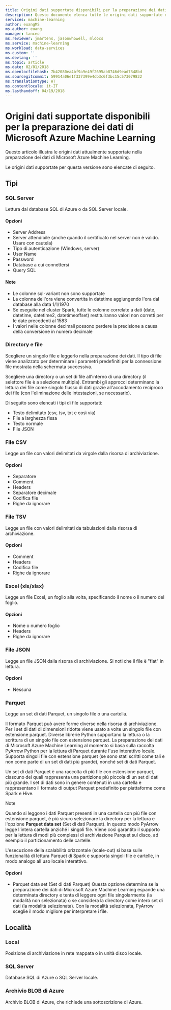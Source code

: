 ```yaml
---
title: Origini dati supportate disponibili per la preparazione dei dati di Microsoft Azure Machine Learning | Microsoft Docs
description: Questo documento elenca tutte le origini dati supportate disponibili per la preparazione dei dati di Microsoft Azure Machine Learning.
services: machine-learning
author: euangMS
ms.author: euang
manager: lanceo
ms.reviewer: jmartens, jasonwhowell, mldocs
ms.service: machine-learning
ms.workload: data-services
ms.custom: ''
ms.devlang: ''
ms.topic: article
ms.date: 02/01/2018
ms.openlocfilehash: 7b42080ea4bf9a9e49f2695ab8746d9ead7348bd
ms.sourcegitcommit: 59914a06e1f337399e4db3c6f3bc15c573079832
ms.translationtype: HT
ms.contentlocale: it-IT
ms.lasthandoff: 04/19/2018
---
```

# <a name="supported-data-sources-for-azure-machine-learning-data-preparation"></a>Origini dati supportate disponibili per la preparazione dei dati di Microsoft Azure Machine Learning 
Questo articolo illustra le origini dati attualmente supportate nella preparazione dei dati di Microsoft Azure Machine Learning.

Le origini dati supportate per questa versione sono elencate di seguito.

## <a name="types"></a>Tipi 

### <a name="sql-server"></a>SQL Server
Lettura dal database SQL di Azure o da SQL Server locale.

#### <a name="options"></a>Opzioni
- Server Address
- Server attendibile (anche quando il certificato nel server non è valido. Usare con cautela)
- Tipo di autenticazione (Windows, server)
- User Name
- Password
- Database a cui connettersi
- Query SQL

#### <a name="notes"></a>Note
- Le colonne sql-variant non sono supportate
- La colonna dell'ora viene convertita in datetime aggiungendo l'ora dal database alla data 1/1/1970
- Se eseguite nel cluster Spark, tutte le colonne correlate a dati (date, datetime, datetime2, datetimeoffset) restituiranno valori non corretti per le date precedenti al 1583
- I valori nelle colonne decimali possono perdere la precisione a causa della conversione in numero decimale

### <a name="directory-vs-file"></a>Directory e file
Scegliere un singolo file e leggerlo nella preparazione dei dati. Il tipo di file viene analizzato per determinare i parametri predefiniti per la connessione file mostrata nella schermata successiva.

Scegliere una directory o un set di file all'interno di una directory (il selettore file è a selezione multipla). Entrambi gli approcci determinano la lettura dei file come singolo flusso di dati grazie all'accodamento reciproco dei file (con l'eliminazione delle intestazioni, se necessario).

Di seguito sono elencati i tipi di file supportati:
- Testo delimitato (csv, tsv, txt e così via)
- File a larghezza fissa
- Testo normale
- File JSON

### <a name="csv-file"></a>File CSV
Legge un file con valori delimitati da virgole dalla risorsa di archiviazione.

#### <a name="options"></a>Opzioni
- Separatore
- Comment
- Headers
- Separatore decimale
- Codifica file
- Righe da ignorare

### <a name="tsv-file"></a>File TSV
Legge un file con valori delimitati da tabulazioni dalla risorsa di archiviazione.

#### <a name="options"></a>Opzioni
- Comment
- Headers
- Codifica file
- Righe da ignorare

### <a name="excel-xlsxlsx"></a>Excel (xls/xlsx)
Legge un file Excel, un foglio alla volta, specificando il nome o il numero del foglio.

#### <a name="options"></a>Opzioni
- Nome o numero foglio
- Headers
- Righe da ignorare

### <a name="json-file"></a>File JSON
Legge un file JSON dalla risorsa di archiviazione. Si noti che il file è "flat" in lettura.

#### <a name="options"></a>Opzioni
- Nessuna

### <a name="parquet"></a>Parquet
Legge un set di dati Parquet, un singolo file o una cartella.

Il formato Parquet può avere forme diverse nella risorsa di archiviazione. Per i set di dati di dimensioni ridotte viene usato a volte un singolo file con estensione parquet. Diverse librerie Python supportano la lettura o la scrittura di un singolo file con estensione parquet. La preparazione dei dati di Microsoft Azure Machine Learning al momento si basa sulla raccolta PyArrow Python per la lettura di Parquet durante l'uso interattivo locale. Supporta singoli file con estensione parquet (se sono stati scritti come tali e non come parte di un set di dati più grande), nonché set di dati Parquet.

Un set di dati Parquet è una raccolta di più file con estensione parquet, ciascuno dei quali rappresenta una partizione più piccola di un set di dati più grande. I set di dati sono in genere contenuti in una cartella e rappresentano il formato di output Parquet predefinito per piattaforme come Spark e Hive.

>[!NOTE]
>Quando si leggono i dati Parquet presenti in una cartella con più file con estensione parquet, è più sicuro selezionare la directory per la lettura e l'opzione **Parquet data set** (Set di dati Parquet). In questo modo PyArrow legge l'intera cartella anziché i singoli file. Viene così garantito il supporto per la lettura di modi più complessi di archiviazione Parquet sul disco, ad esempio il partizionamento delle cartelle.

L'esecuzione della scalabilità orizzontale (scale-out) si basa sulle funzionalità di lettura Parquet di Spark e supporta singoli file e cartelle, in modo analogo all'uso locale interattivo.

#### <a name="options"></a>Opzioni
- Parquet data set (Set di dati Parquet) Questa opzione determina se la preparazione dei dati di Microsoft Azure Machine Learning espande una determinata directory e tenta di leggere ogni file singolarmente (la modalità non selezionata) o se considera la directory come intero set di dati (la modalità selezionata). Con la modalità selezionata, PyArrow sceglie il modo migliore per interpretare i file.


## <a name="locations"></a>Località
### <a name="local"></a>Local
Posizione di archiviazione in rete mappata o in unità disco locale.

### <a name="sql-server"></a>SQL Server
Database SQL di Azure o SQL Server locale.

### <a name="azure-blob-storage"></a>Archivio BLOB di Azure
Archivio BLOB di Azure, che richiede una sottoscrizione di Azure.

